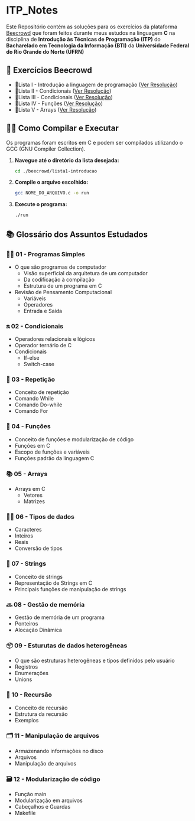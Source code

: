 # ITP_Notes

Este Repositório contém as soluções para os exercícios da plataforma [Beecrowd](https://judge.beecrowd.com/pt) que foram feitos durante meus estudos na linguagem **C** na disciplina de **Introdução às Técnicas de Programação (ITP)** do **Bacharelado em Tecnologia da Informação (BTI)** da **Universidade Federal do Rio Grande do Norte (UFRN)**

## 🧩 Exercícios Beecrowd

- 📝Lista I - Introdução a linguagem de programação ([Ver Resolução](./beecrowd/lista1-introducao))
- 📝Lista II - Condicionais ([Ver Resolução](./beecrowd/lista2-condicionais))
- 📝Lista III - Condicionais ([Ver Resolução](./beecrowd/lista3-repeticao))
- 📝Lista IV - Funções ([Ver Resolução](./beecrowd/lista4-funcoes))
- 📝Lista V - Arrays ([Ver Resolução](./beecrowd/lista5-arrays))

## 👨‍💻 Como Compilar e Executar

Os programas foram escritos em C e podem ser compilados utilizando o GCC (GNU Compiler Collection).

1.  **Navegue até o diretório da lista desejada:**

    ```bash
    cd ./beecrowd/lista1-introducao
    ```

2.  **Compile o arquivo escolhido:**

    ```bash
    gcc NOME_DO_ARQUIVO.c -o run
    ```

3.  **Execute o programa:**
    ```bash
    ./run
    ```

## 📚 Glossário dos Assuntos Estudados

### 👨‍💻 01 - Programas Simples

- O que são programas de computador
  - Visão superficial da arquitetura de um computador
  - Da codificação à compilação
  - Estrutura de um programa em C
- Revisão de Pensamento Computacional
  - Variáveis
  - Operadores
  - Entrada e Saída

### 🔛 02 - Condicionais

- Operadores relacionais e lógicos
- Operador ternário de C
- Condicionais
  - If-else
  - Switch-case

### 🔄 03 - Repetição

- Conceito de repetição
- Comando While
- Comando Do-while
- Comando For

### 🧩 04 - Funções

- Conceito de funções e modularização de código
- Funções em C
- Escopo de funções e variáveis
- Funções padrão da linguagem C

### 📚 05 - Arrays

- Arrays em C
  - Vetores
  - Matrizes

### 🧙‍♂️ 06 - Tipos de dados

- Caracteres
- Inteiros
- Reais
- Conversão de tipos

### 🔡 07 - Strings

- Conceito de strings
- Representação de Strings em C
- Principais funções de manipulação de strings

### 🔜 08 - Gestão de memória

- Gestão de memória de um programa
- Ponteiros
- Alocação Dinâmica

### 📦 09 - Esturutas de dados heterogêneas

- O que são estruturas heterogêneas e tipos definidos pelo usuário
- Registros
- Enumerações
- Unions

### 🔁 10 - Recursão

- Conceito de recursão
- Estrutura da recursão
- Exemplos

### 🗂 11 - Manipulação de arquivos

- Armazenando informações no disco
- Arquivos
- Manipulação de arquivos

### 🗃 12 - Modularização de código

- Função main
- Modularização em arquivos
- Cabeçalhos e Guardas
- Makefile
